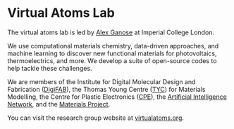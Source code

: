 # Virtual Atoms Lab

The virtual atoms lab is led by [Alex Ganose](https://github.com/utf) at Imperial College London.

We use computational materials chemistry, data-driven approaches, and machine learning to discover new functional materials for photovoltaics, thermoelectrics, and more. We develop a suite of open-source codes to help tackle these challenges.

We are members of the Institute for Digital Molecular Design and Fabrication ([DigiFAB][digifab]), the Thomas Young Centre ([TYC][tyc]) for Materials Modelling, the Centre for Plastic Electronics ([CPE][cpe]), the [Artificial Intelligence Network][ainet], and the [Materials Project](https://materialsproject.org).

You can visit the research group website at [virtualatoms.org](https://virtualatoms.org).

[digifab]: https://www.imperial.ac.uk/a-z-research/digital-molecular-design-and-fabrication/
[tyc]: https://thomasyoungcentre.org
[cpe]: https://www.imperial.ac.uk/a-z-research/processable-electronics/plastic-electronics-cdt/
[ainet]: https://www.imperial.ac.uk/artificial-intelligence
